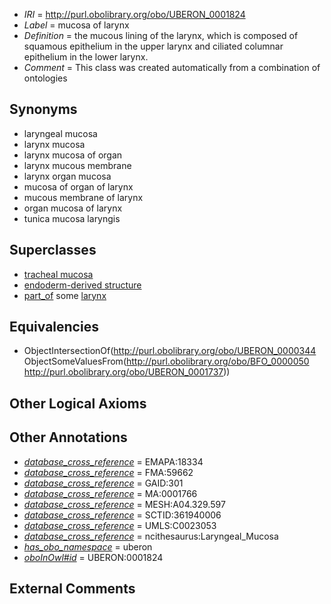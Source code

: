  * *IRI* = http://purl.obolibrary.org/obo/UBERON_0001824
 * *Label* = mucosa of larynx
 * *Definition* = the mucous lining of the larynx, which is composed of squamous epithelium in the upper larynx and ciliated columnar epithelium in the lower larynx.
 * *Comment* = This class was created automatically from a combination of ontologies

## Synonyms

 * laryngeal mucosa
 * larynx mucosa
 * larynx mucosa of organ
 * larynx mucous membrane
 * larynx organ mucosa
 * mucosa of organ of larynx
 * mucous membrane of larynx
 * organ mucosa of larynx
 * tunica mucosa laryngis

## Superclasses

 * [tracheal mucosa](../../UBERON/79/UBERON_0000379.md)
 * [endoderm-derived structure](../../UBERON/19/UBERON_0004119.md)
 * [part_of](../../BFO/50/BFO_0000050.md) some [larynx](../../UBERON/37/UBERON_0001737.md)

## Equivalencies

 * ObjectIntersectionOf(<http://purl.obolibrary.org/obo/UBERON_0000344> ObjectSomeValuesFrom(<http://purl.obolibrary.org/obo/BFO_0000050> <http://purl.obolibrary.org/obo/UBERON_0001737>))

## Other Logical Axioms


## Other Annotations

 * *[database_cross_reference](../../ef/oboInOwl#hasDbXref.md)* = EMAPA:18334
 * *[database_cross_reference](../../ef/oboInOwl#hasDbXref.md)* = FMA:59662
 * *[database_cross_reference](../../ef/oboInOwl#hasDbXref.md)* = GAID:301
 * *[database_cross_reference](../../ef/oboInOwl#hasDbXref.md)* = MA:0001766
 * *[database_cross_reference](../../ef/oboInOwl#hasDbXref.md)* = MESH:A04.329.597
 * *[database_cross_reference](../../ef/oboInOwl#hasDbXref.md)* = SCTID:361940006
 * *[database_cross_reference](../../ef/oboInOwl#hasDbXref.md)* = UMLS:C0023053
 * *[database_cross_reference](../../ef/oboInOwl#hasDbXref.md)* = ncithesaurus:Laryngeal_Mucosa
 * *[has_obo_namespace](../../ce/oboInOwl#hasOBONamespace.md)* = uberon
 * *[oboInOwl#id](../../id/oboInOwl#id.md)* = UBERON:0001824

## External Comments

